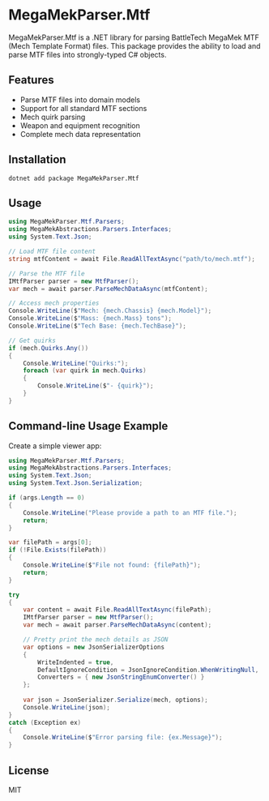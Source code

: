 # MegaMekParser.Mtf

MegaMekParser.Mtf is a .NET library for parsing BattleTech MegaMek MTF (Mech Template Format) files. This package provides the ability to load and parse MTF files into strongly-typed C# objects.

## Features

- Parse MTF files into domain models
- Support for all standard MTF sections
- Mech quirk parsing
- Weapon and equipment recognition
- Complete mech data representation

## Installation

```shell
dotnet add package MegaMekParser.Mtf
```

## Usage

```csharp
using MegaMekParser.Mtf.Parsers;
using MegaMekAbstractions.Parsers.Interfaces;
using System.Text.Json;

// Load MTF file content
string mtfContent = await File.ReadAllTextAsync("path/to/mech.mtf");

// Parse the MTF file
IMtfParser parser = new MtfParser();
var mech = await parser.ParseMechDataAsync(mtfContent);

// Access mech properties
Console.WriteLine($"Mech: {mech.Chassis} {mech.Model}");
Console.WriteLine($"Mass: {mech.Mass} tons");
Console.WriteLine($"Tech Base: {mech.TechBase}");

// Get quirks
if (mech.Quirks.Any())
{
    Console.WriteLine("Quirks:");
    foreach (var quirk in mech.Quirks)
    {
        Console.WriteLine($"- {quirk}");
    }
}
```

## Command-line Usage Example

Create a simple viewer app:

```csharp
using MegaMekParser.Mtf.Parsers;
using MegaMekAbstractions.Parsers.Interfaces;
using System.Text.Json;
using System.Text.Json.Serialization;

if (args.Length == 0)
{
    Console.WriteLine("Please provide a path to an MTF file.");
    return;
}

var filePath = args[0];
if (!File.Exists(filePath))
{
    Console.WriteLine($"File not found: {filePath}");
    return;
}

try
{
    var content = await File.ReadAllTextAsync(filePath);
    IMtfParser parser = new MtfParser();
    var mech = await parser.ParseMechDataAsync(content);

    // Pretty print the mech details as JSON
    var options = new JsonSerializerOptions
    {
        WriteIndented = true,
        DefaultIgnoreCondition = JsonIgnoreCondition.WhenWritingNull,
        Converters = { new JsonStringEnumConverter() }
    };
    
    var json = JsonSerializer.Serialize(mech, options);
    Console.WriteLine(json);
}
catch (Exception ex)
{
    Console.WriteLine($"Error parsing file: {ex.Message}");
}
```

## License

MIT
